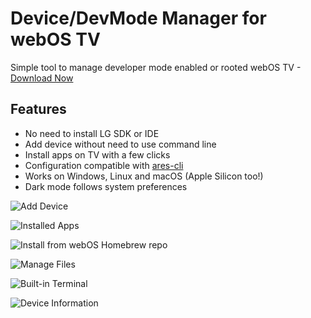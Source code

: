 # Device/DevMode Manager for webOS TV

Simple tool to manage developer mode enabled or rooted webOS TV - [Download Now](https://github.com/webosbrew/dev-manager-desktop/releases/latest)

## Features

- No need to install LG SDK or IDE
- Add device without need to use command line
- Install apps on TV with a few clicks
- Configuration compatible with [ares-cli](https://github.com/webosose/ares-cli)
- Works on Windows, Linux and macOS (Apple Silicon too!)
- Dark mode follows system preferences

![Add Device](https://user-images.githubusercontent.com/830358/215522596-196d9629-3942-4533-bebb-5a81ba62ebc0.png)

![Installed Apps](https://user-images.githubusercontent.com/830358/215522298-eadebc84-661b-40ad-b6a9-9379710f88dc.png)

![Install from webOS Homebrew repo](https://user-images.githubusercontent.com/830358/215523117-0fdbde24-a503-4eed-8e2f-50a3486ce7f7.png)

![Manage Files](https://user-images.githubusercontent.com/830358/215522354-50997437-e3de-43a9-89cc-52cdaecb0502.png)

![Built-in Terminal](https://user-images.githubusercontent.com/830358/215522468-bc3e4871-01b2-4eed-a8b2-31f683874ba1.png)

![Device Information](https://user-images.githubusercontent.com/830358/215522554-5554a89b-ff3e-455e-8ed7-0f28c03f04a9.png)
